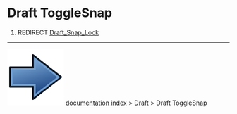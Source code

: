 # Draft ToggleSnap
1.  REDIRECT [Draft_Snap_Lock](Draft_Snap_Lock.md)



---
![](images/Button_right.svg) [documentation index](../README.md) > [Draft](Draft_Workbench.md) > Draft ToggleSnap
